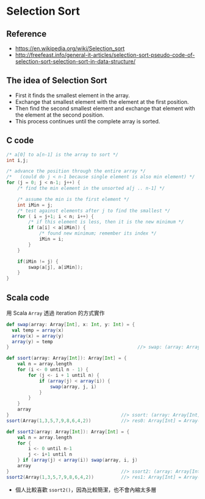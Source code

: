 # Selection Sort

## Reference
- https://en.wikipedia.org/wiki/Selection_sort
- http://freefeast.info/general-it-articles/selection-sort-pseudo-code-of-selection-sort-selection-sort-in-data-structure/

##  The idea of Selection Sort
- First it finds the smallest element in the array.
- Exchange that smallest element with the element at the first position.
- Then find the second smallest element and exchange that element with the element at the second position.
- This process continues until the complete array is sorted.

## C code
```c
/* a[0] to a[n-1] is the array to sort */
int i,j;

/* advance the position through the entire array */
/*   (could do j < n-1 because single element is also min element) */
for (j = 0; j < n-1; j++) {
    /* find the min element in the unsorted a[j .. n-1] */

    /* assume the min is the first element */
    int iMin = j;
    /* test against elements after j to find the smallest */
    for ( i = j+1; i < n; i++) {
        /* if this element is less, then it is the new minimum */
        if (a[i] < a[iMin]) {
            /* found new minimum; remember its index */
            iMin = i;
        }
    }

    if(iMin != j) {
        swap(a[j], a[iMin]);
    }
}
```

## Scala code
用 Scala `Array` 透過 iteration 的方式實作

```scala
def swap(array: Array[Int], x: Int, y: Int) = {
  val temp = array(x)
  array(x) = array(y)
  array(y) = temp
}                                               //> swap: (array: Array[Int], x: Int, y: Int)Unit

def ssort(array: Array[Int]): Array[Int] = {
	val n = array.length
	for (i <- 0 until n - 1) {
		for (j <- i + 1 until n) {
			if (array(j) < array(i)) {
				swap(array, j, i)
			}
		}
	}
	array
}                                         //> ssort: (array: Array[Int])Array[Int]
ssort(Array(1,3,5,7,9,8,6,4,2))           //> res0: Array[Int] = Array(1, 2, 3, 4, 5, 6, 7, 8, 9)

def ssort2(array: Array[Int]): Array[Int] = {
	val n = array.length
	for {
		i <- 0 until n-1
		j <- i+1 until n
	} if (array(j) < array(i)) swap(array, i, j)
	array
}                                         //> ssort2: (array: Array[Int])Array[Int]
ssort2(Array(1,3,5,7,9,8,6,4,2))          //> res1: Array[Int] = Array(1, 2, 3, 4, 5, 6, 7, 8, 9)
```
- 個人比較喜歡 `ssort2()`，因為比較簡潔，也不會內縮太多層
